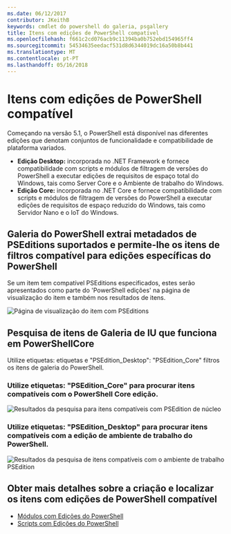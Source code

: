 ```yaml
---
ms.date: 06/12/2017
contributor: JKeithB
keywords: cmdlet do powershell do galeria, psgallery
title: Itens com edições de PowerShell compatível
ms.openlocfilehash: f661c2cd076acb9c11394ba0b752ebd154965ff4
ms.sourcegitcommit: 54534635eedacf531d8d6344019dc16a50b8b441
ms.translationtype: MT
ms.contentlocale: pt-PT
ms.lasthandoff: 05/16/2018
---
```

# <a name="items-with-compatible-powershell-editions"></a>Itens com edições de PowerShell compatível

Começando na versão 5.1, o PowerShell está disponível nas diferentes edições que denotam conjuntos de funcionalidade e compatibilidade de plataforma variados.

- **Edição Desktop:** incorporada no .NET Framework e fornece compatibilidade com scripts e módulos de filtragem de versões do PowerShell a executar edições de requisitos de espaço total do Windows, tais como Server Core e o Ambiente de trabalho do Windows.
- **Edição Core:** incorporada no .NET Core e fornece compatibilidade com scripts e módulos de filtragem de versões do PowerShell a executar edições de requisitos de espaço reduzido do Windows, tais como Servidor Nano e o IoT do Windows.

## <a name="powershell-gallery-extracts-supported-pseditions-metadata-and-allows-you-to-filters-the-items-compatible-for-specific-powershell-editions"></a>Galeria do PowerShell extrai metadados de PSEditions suportados e permite-lhe os itens de filtros compatível para edições específicas do PowerShell

Se um item tem compatível PSEditions especificados, estes serão apresentados como parte do 'PowerShell edições' na página de visualização do item e também nos resultados de itens.

![Página de visualização do item com PSEditions](../../Images/ItemDisplayPageWithPSEditions.PNG)

## <a name="search-for-items-in-the-gallery-ui-which-works-on-powershellcore"></a>Pesquisa de itens de Galeria de IU que funciona em PowerShellCore

Utilize etiquetas: etiquetas e "PSEdition_Desktop": "PSEdition_Core" filtros os itens de galeria do PowerShell.

### <a name="use-tagspseditioncore-to-search-items-compatible-with-powershell-core-edition"></a>Utilize etiquetas: "PSEdition_Core" para procurar itens compatíveis com o PowerShell Core edição.

![Resultados da pesquisa para itens compatíveis com PSEdition de núcleo](../../Images/SearchResultsWithPSEditions.PNG)

### <a name="use-tagspseditiondesktop-to-search-items-compatible-with-powershell-desktop-edition"></a>Utilize etiquetas: "PSEdition_Desktop" para procurar itens compatíveis com a edição de ambiente de trabalho do PowerShell.

![Resultados da pesquisa de itens compatíveis com o ambiente de trabalho PSEdition](../../Images/SearchResultsWithPSEdition-Desktop.PNG)

## <a name="more-details-on-authoring-and-finding-the-items-with-compatible-powershell-editions"></a>Obter mais detalhes sobre a criação e localizar os itens com edições de PowerShell compatível

- [Módulos com Edições do PowerShell](../../concepts/module-psedition-support.md)
- [Scripts com Edições do PowerShell](../../concepts/script-psedition-support.md)